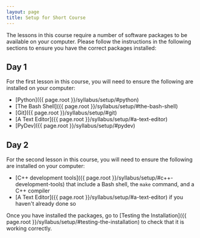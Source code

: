 ```yaml
---
layout: page
title: Setup for Short Course
---
```


The lessons in this course require a number of software packages to be available on your computer. Please follow
the instructions in the following sections to ensure you have the correct packages installed:

## Day 1

For the first lesson in this course, you will need to ensure the following are installed on your computer:

* [Python]({{ page.root }}/syllabus/setup/#python)
* [The Bash Shell]({{ page.root }}/syllabus/setup/#the-bash-shell)
* [Git]({{ page.root }}/syllabus/setup/#git)
* [A Text Editor]({{ page.root }}/syllabus/setup/#a-text-editor)
* [PyDev]({{ page.root }}/syllabus/setup/#pydev)

## Day 2

For the second lesson in this course, you will need to ensure the following are installed on your computer:

* [C++ development tools]({{ page.root }}/syllabus/setup/#c++-development-tools) that include a Bash shell, the `make` command, and a C++ compiler
* [A Text Editor]({{ page.root }}/syllabus/setup/#a-text-editor) if you haven't already done so

Once you have installed the packages, go to [Testing the Installation]({{ page.root }}/syllabus/setup/#testing-the-installation) to check that
it is working correctly.
